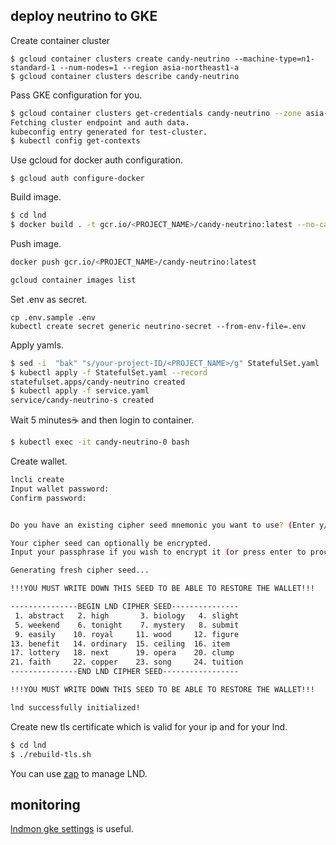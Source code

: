 ## deploy neutrino to GKE
Create container cluster
```
$ gcloud container clusters create candy-neutrino --machine-type=n1-standard-1 --num-nodes=1 --region asia-northeast1-a
$ gcloud container clusters describe candy-neutrino
```

Pass GKE configuration for you.

```sh
$ gcloud container clusters get-credentials candy-neutrino --zone asia-northeast1-a
Fetching cluster endpoint and auth data.
kubeconfig entry generated for test-cluster.
$ kubectl config get-contexts
```

Use gcloud for docker auth configuration.
```
$ gcloud auth configure-docker
```

Build image.
```sh
$ cd lnd
$ docker build . -t gcr.io/<PROJECT_NAME>/candy-neutrino:latest --no-cache
```

 Push image.
```sh
docker push gcr.io/<PROJECT_NAME>/candy-neutrino:latest
```

```sh
gcloud container images list 
```

Set .env as secret.

```
cp .env.sample .env
kubectl create secret generic neutrino-secret --from-env-file=.env
```

Apply yamls.

```sh
$ sed -i  "bak" "s/your-project-ID/<PROJECT_NAME>/g" StatefulSet.yaml
$ kubectl apply -f StatefulSet.yaml --record
statefulset.apps/candy-neutrino created
$ kubectl apply -f service.yaml
service/candy-neutrino-s created
```
Wait 5 minutes☕️ and then login to container.

```sh
$ kubectl exec -it candy-neutrino-0 bash
```

Create wallet.

```sh
lncli create
Input wallet password: 
Confirm password:


Do you have an existing cipher seed mnemonic you want to use? (Enter y/n): n

Your cipher seed can optionally be encrypted.
Input your passphrase if you wish to encrypt it (or press enter to proceed without a cipher seed passphrase): 

Generating fresh cipher seed...

!!!YOU MUST WRITE DOWN THIS SEED TO BE ABLE TO RESTORE THE WALLET!!!

---------------BEGIN LND CIPHER SEED---------------
 1. abstract   2. high       3. biology   4. slight 
 5. weekend    6. tonight    7. mystery   8. submit 
 9. easily    10. royal     11. wood     12. figure 
13. benefit   14. ordinary  15. ceiling  16. item   
17. lottery   18. next      19. opera    20. clump  
21. faith     22. copper    23. song     24. tuition
---------------END LND CIPHER SEED-----------------

!!!YOU MUST WRITE DOWN THIS SEED TO BE ABLE TO RESTORE THE WALLET!!!

lnd successfully initialized!
```
Create new tls certificate which is valid for your ip and for your lnd.
```sh
$ cd lnd
$ ./rebuild-tls.sh
```

You can use [zap](https://zap.jackmallers.com/) to manage LND.

## monitoring
[lndmon gke settings](https://github.com/YusukeShimizu/lndmon-gke) is useful.